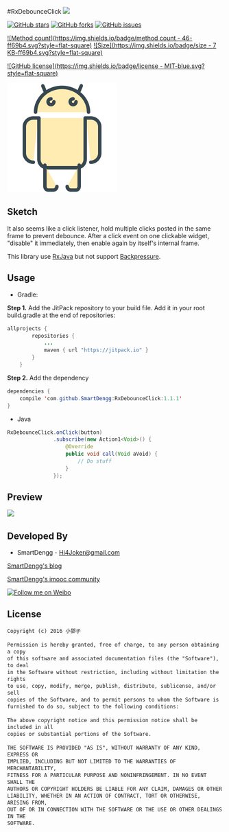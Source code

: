 #RxDebounceClick
[![](https://jitpack.io/v/SmartDengg/RxDebounceClick.svg)](https://jitpack.io/#SmartDengg/RxDebounceClick)

[![GitHub stars](https://img.shields.io/github/stars/SmartDengg/RxDebounceClick.svg?style=social&label=Star&maxAge=2592000?style=plastic)](https://github.com/SmartDengg/RxDebounceClick/stargazers)
[![GitHub forks](https://img.shields.io/github/forks/SmartDengg/RxDebounceClick.svg?style=social&label=Fork&maxAge=2592000?style=plastic)](https://github.com/SmartDengg/RxDebounceClick/network)
[![GitHub issues](https://img.shields.io/github/issues/SmartDengg/RxDebounceClick.svg?style=social&label=Issue&maxAge=2592000?style=plastic)](https://github.com/SmartDengg/RxDebounceClick/issues)

[![Method count](https://img.shields.io/badge/method count  - 46-ff69b4.svg?style=flat-square)](http://www.methodscount.com/?lib=com.github.SmartDengg%3ARxDebounceClick%3A1.1.1)
[![Size](https://img.shields.io/badge/size  - 7 KB-ff69b4.svg?style=flat-square)](http://www.methodscount.com/?lib=com.github.SmartDengg%3ARxDebounceClick%3A1.1.1)

[![GitHub license](https://img.shields.io/badge/license  - MIT-blue.svg?style=flat-square)](LICENSE.txt)

![](./images/launcher.png)

Sketch
--------

It also seems like a click listener, hold multiple clicks posted in the same frame to prevent 
debounce. After a click event on one clickable widget, "disable" it immediately, then enable 
again by itself's internal frame.

This library use [RxJava](https://github.com/ReactiveX/RxJava) but not support [Backpressure](https://github.com/ReactiveX/RxJava/wiki/Backpressure).


Usage
--------

- Gradle:

**Step 1.** Add the JitPack repository to your build file. Add it in your root build.gradle at the end of repositories:

```java
allprojects {
		repositories {
			...
			maven { url "https://jitpack.io" }
		}
	}
```

**Step 2.** Add the dependency

```java
dependencies {
    compile 'com.github.SmartDengg:RxDebounceClick:1.1.1' 
}
```

- Java

```java
RxDebounceClick.onClick(button)
               .subscribe(new Action1<Void>() {
                   @Override
                   public void call(Void aVoid) {
                       // Do stuff
                   }
               });
```

Preview
--------

![](./images/RxDebounceClick.gif)


Developed By
--------
- SmartDengg - Hi4Joker@gmail.com

[SmartDengg's blog](http://www.jianshu.com/users/df40282480b4/latest_articles)
 
[SmartDengg's imooc community](http://www.imooc.com/myclub/article/uid/2536335)

<a href="http://weibo.com/5367097592/profile?rightmod=1&wvr=6&mod=personinfo">
  <img alt="Follow me on Weibo" src="http://upload-images.jianshu.io/upload_images/268450-50e41e15ac29b776.png?imageMogr2/auto-orient/strip%7CimageView2/2/w/1240" />
</a>

License
--------

	Copyright (c) 2016 小鄧子

	Permission is hereby granted, free of charge, to any person obtaining a copy
	of this software and associated documentation files (the "Software"), to deal
	in the Software without restriction, including without limitation the rights
	to use, copy, modify, merge, publish, distribute, sublicense, and/or sell
	copies of the Software, and to permit persons to whom the Software is
	furnished to do so, subject to the following conditions:

	The above copyright notice and this permission notice shall be included in all
	copies or substantial portions of the Software.

	THE SOFTWARE IS PROVIDED "AS IS", WITHOUT WARRANTY OF ANY KIND, EXPRESS OR
	IMPLIED, INCLUDING BUT NOT LIMITED TO THE WARRANTIES OF MERCHANTABILITY,
	FITNESS FOR A PARTICULAR PURPOSE AND NONINFRINGEMENT. IN NO EVENT SHALL THE
	AUTHORS OR COPYRIGHT HOLDERS BE LIABLE FOR ANY CLAIM, DAMAGES OR OTHER
	LIABILITY, WHETHER IN AN ACTION OF CONTRACT, TORT OR OTHERWISE, ARISING FROM,
	OUT OF OR IN CONNECTION WITH THE SOFTWARE OR THE USE OR OTHER DEALINGS IN THE
	SOFTWARE.

    














